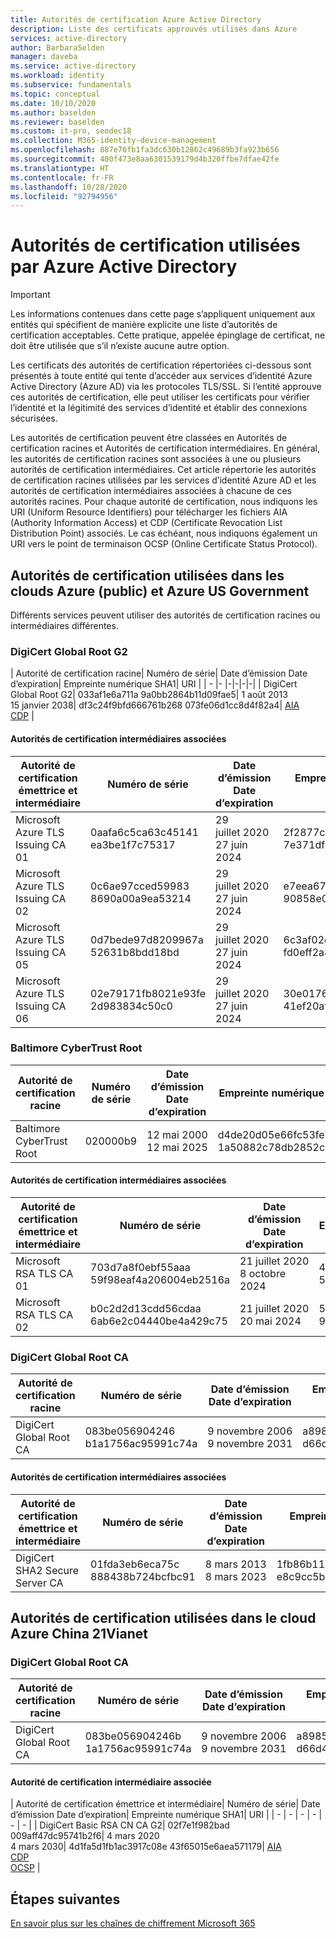 ```yaml
---
title: Autorités de certification Azure Active Directory
description: Liste des certificats approuvés utilisés dans Azure
services: active-directory
author: BarbaraSelden
manager: daveba
ms.service: active-directory
ms.workload: identity
ms.subservice: fundamentals
ms.topic: conceptual
ms.date: 10/10/2020
ms.author: baselden
ms.reviewer: baselden
ms.custom: it-pro, seodec18
ms.collection: M365-identity-device-management
ms.openlocfilehash: 887e76fb1fa3dc630b12862c49689b3fa923b656
ms.sourcegitcommit: 400f473e8aa6301539179d4b320ffbe7dfae42fe
ms.translationtype: HT
ms.contentlocale: fr-FR
ms.lasthandoff: 10/28/2020
ms.locfileid: "92794956"
---
```

# <a name="certificate-authorities-used-by-azure-active-directory"></a>Autorités de certification utilisées par Azure Active Directory

> [!IMPORTANT]
> Les informations contenues dans cette page s’appliquent uniquement aux entités qui spécifient de manière explicite une liste d’autorités de certification acceptables. Cette pratique, appelée épinglage de certificat, ne doit être utilisée que s’il n’existe aucune autre option.

Les certificats des autorités de certification répertoriées ci-dessous sont présentés à toute entité qui tente d’accéder aux services d’identité Azure Active Directory (Azure AD) via les protocoles TLS/SSL. Si l’entité approuve ces autorités de certification, elle peut utiliser les certificats pour vérifier l’identité et la légitimité des services d’identité et établir des connexions sécurisées.

Les autorités de certification peuvent être classées en Autorités de certification racines et Autorités de certification intermédiaires. En général, les autorités de certification racines sont associées à une ou plusieurs autorités de certification intermédiaires. Cet article répertorie les autorités de certification racines utilisées par les services d’identité Azure AD et les autorités de certification intermédiaires associées à chacune de ces autorités racines. Pour chaque autorité de certification, nous indiquons les URI (Uniform Resource Identifiers) pour télécharger les fichiers AIA (Authority Information Access) et CDP (Certificate Revocation List Distribution Point) associés. Le cas échéant, nous indiquons également un URI vers le point de terminaison OCSP (Online Certificate Status Protocol).

## <a name="cas-used-in-azure-public-and-azure-us-government-clouds"></a>Autorités de certification utilisées dans les clouds Azure (public) et Azure US Government

Différents services peuvent utiliser des autorités de certification racines ou intermédiaires différentes.

### <a name="digicert-global-root-g2"></a>DigiCert Global Root G2


| Autorité de certification racine| Numéro de série| Date d’émission Date d’expiration| Empreinte numérique SHA1| URI |
| - |- |-|-|-|-|
| DigiCert Global Root G2| 033af1e6a711a 9a0bb2864b11d09fae5| 1 août 2013 <br>15 janvier 2038| df3c24f9bfd666761b268 073fe06d1cc8d4f82a4| [AIA](http://cacerts.digicert.com/DigiCertGlobalRootG2.crt)<br>[CDP](http://crl3.digicert.com/DigiCertGlobalRootG2.crl) |


#### <a name="associated-intermediate-cas"></a>Autorités de certification intermédiaires associées

| Autorité de certification émettrice et intermédiaire| Numéro de série| Date d’émission Date d’expiration| Empreinte numérique SHA1| URI |
| - | - | - | - | - | 
| Microsoft Azure TLS Issuing CA 01| 0aafa6c5ca63c45141 ea3be1f7c75317| 29 juillet 2020<br>27 juin 2024| 2f2877c5d778c31e0f29c 7e371df5471bd673173| [AIA](https://www.microsoft.com/pkiops/certs/Microsoft%20Azure%20TLS%20Issuing%20CA%2001%20-%20xsign.crt)<br>[CDP](https://www.microsoft.com/pkiops/crl/Microsoft%20Azure%20TL%20Issuing%20CA%2001.crl)|
|Microsoft Azure TLS Issuing CA 02| 0c6ae97cced59983 8690a00a9ea53214| 29 juillet 2020<br>27 juin 2024| e7eea674ca718e3befd 90858e09f8372ad0ae2aa| [AIA](https://www.microsoft.com/pkiops/certs/Microsoft%20Azure%20TLS%20Issuing%20CA%2002%20-%20xsign.crt)<br>[CDP](https://www.microsoft.com/pkiops/crl/Microsoft%20Azure%20TLS%20Issuing%20CA%2002.crl) |
| Microsoft Azure TLS Issuing CA 05| 0d7bede97d8209967a 52631b8bdd18bd| 29 juillet 2020<br>27 juin 2024| 6c3af02e7f269aa73a fd0eff2a88a4a1f04ed1e5| [AIA](https://www.microsoft.com/pkiops/certs/Microsoft%20Azure%20TLS%20Issuing%20CA%2005%20-%20xsign.crt)<br>[CDP](https://www.microsoft.com/pkiops/crl/Microsoft%20Azure%20TLS%20Issuing%20CA%2005.crl) |
| Microsoft Azure TLS Issuing CA 06| 02e79171fb8021e93fe 2d983834c50c0| 29 juillet 2020<br>27 juin 2024| 30e01761ab97e59a06b 41ef20af6f2de7ef4f7b0| [AIA](https://www.microsoft.com/pkiops/certs/Microsoft%20zure%20TLS%20Issuing%20CA%2006%20-%20xsign.crt)<br>[CDP](https://www.microsoft.com/pkiops/crl/Microsoft%20Azure%20TLS%20Issuing%20CA%2006.crl) |


 ### <a name="baltimore-cybertrust-root"></a>Baltimore CyberTrust Root

| Autorité de certification racine| Numéro de série| Date d’émission Date d’expiration| Empreinte numérique SHA1| URI |
| - | - | - | - | - | 
| Baltimore CyberTrust Root| 020000b9| 12 mai 2000<br>12 mai 2025| d4de20d05e66fc53fe 1a50882c78db2852cae474|<br>[CDP](http://crl3.digicert.com/Omniroot2025.crl)<br>[OCSP](http://ocsp.digicert.com/) |


#### <a name="associated-intermediate-cas"></a>Autorités de certification intermédiaires associées

| Autorité de certification émettrice et intermédiaire| Numéro de série| Date d’émission Date d’expiration| Empreinte numérique SHA1| URI |
| - | - | - | - | - | 
| Microsoft RSA TLS CA 01| 703d7a8f0ebf55aaa 59f98eaf4a206004eb2516a| 21 juillet 2020<br>8 octobre 2024| 417e225037fbfaa4f9 5761d5ae729e1aea7e3a42| [AIA](https://www.microsoft.com/pki/mscorp/Microsoft%20RSA%20TLS%20CA%2001.crt)<br>[CDP](https://mscrl.microsoft.com/pki/mscorp/crl/Microsoft%20RSA%20TLS%20CA%2001.crl)<br>[OCSP](https://ocsp.msocsp.com/) |
| Microsoft RSA TLS CA 02| b0c2d2d13cdd56cdaa 6ab6e2c04440be4a429c75| 21 juillet 2020<br>20 mai 2024| 54d9d20239080c32316ed 9ff980a48988f4adf2d| [AIA](https://www.microsoft.com/pki/mscorp/Microsoft%20RSA%20TLS%20CA%2002.crt)<br>[CDP](https://mscrl.microsoft.com/pki/mscorp/crl/Microsoft%20RSA%20TLS%20CA%2002.crl)<br>[OCSP](https://ocsp.msocsp.com/) |


 ### <a name="digicert-global-root-ca"></a>DigiCert Global Root CA

| Autorité de certification racine| Numéro de série| Date d’émission Date d’expiration| Empreinte numérique SHA1| URI |
| - | - | - | - | - | 
| DigiCert Global Root CA| 083be056904246 b1a1756ac95991c74a| 9 novembre 2006<br>9 novembre 2031| a8985d3a65e5e5c4b2d7 d66d40c6dd2fb19c5436| [CDP](http://crl3.digicert.com/DigiCertGlobalRootCA.crl)<br>[OCSP](http://ocsp.digicert.com/) |


#### <a name="associated-intermediate-cas"></a>Autorités de certification intermédiaires associées

| Autorité de certification émettrice et intermédiaire| Numéro de série| Date d’émission Date d’expiration| Empreinte numérique SHA1| URI |
| - | - | - | - | - |
| DigiCert SHA2 Secure Server CA| 01fda3eb6eca75c 888438b724bcfbc91| 8 mars 2013 8 mars 2023| 1fb86b1168ec743154062 e8c9cc5b171a4b7ccb4| [AIA](http://cacerts.digicert.com/DigiCertSHA2SecureServerCA.crt)<br>[CDP](http://crl3.digicert.com/ssca-sha2-g6.crl)<br>[OCSP](http://ocsp.digicert.com/) |


 

## <a name="cas-used-in-azure-china-21vianet-cloud"></a>Autorités de certification utilisées dans le cloud Azure China 21Vianet

### <a name="digicert-global-root-ca"></a>DigiCert Global Root CA


| Autorité de certification racine| Numéro de série| Date d’émission Date d’expiration| Empreinte numérique SHA1| URI |
| - | - | - | - | - |
| DigiCert Global Root CA| 083be056904246b 1a1756ac95991c74a| 9 novembre 2006<br>9 novembre 2031| a8985d3a65e5e5c4b2d7 d66d40c6dd2fb19c5436| [CDP](http://ocsp.digicert.com/)<br>[OCSP](http://crl3.digicert.com/DigiCertGlobalRootCA.crl) |


#### <a name="associated-intermediate-ca"></a>Autorité de certification intermédiaire associée

| Autorité de certification émettrice et intermédiaire| Numéro de série| Date d’émission Date d’expiration| Empreinte numérique SHA1| URI |
| - | - | - | - | - | - |
| DigiCert Basic RSA CN CA G2| 02f7e1f982bad 009aff47dc95741b2f6| 4 mars 2020<br>4 mars 2030| 4d1fa5d1fb1ac3917c08e 43f65015e6aea571179| [AIA](http://cacerts.digicert.cn/DigiCertBasicRSACNCAG2.crt)<br>[CDP](http://crl.digicert.cn/DigiCertBasicRSACNCAG2.crl)<br>[OCSP](http://ocsp.digicert.cn/) |

## <a name="next-steps"></a>Étapes suivantes
[En savoir plus sur les chaînes de chiffrement Microsoft 365](https://docs.microsoft.com/microsoft-365/compliance/encryption-office-365-certificate-chains?view=o365-worldwide)
